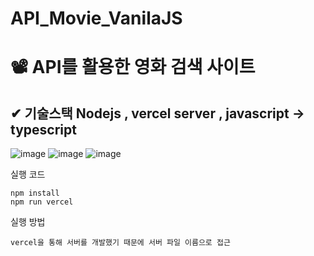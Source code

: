 # API_Movie_VanilaJS

# 📽 API를 활용한 영화 검색 사이트 

## ✔ 기술스택 Nodejs , vercel server , javascript -> typescript

![image](https://github.com/kimdayeon37/API_Movie_VanilaJS/assets/93921784/a894c712-27ae-4f1a-a807-15de4e5a6407)
![image](https://github.com/kimdayeon37/API_Movie_VanilaJS/assets/93921784/8defa3af-1d7a-4535-a5d2-aa8053056cb4)
![image](https://github.com/kimdayeon37/API_Movie_VanilaJS/assets/93921784/1ed39cea-c99f-48bc-bee8-d65404964b18)

실행 코드
```
npm install
npm run vercel
```

실행 방법
```
vercel을 통해 서버를 개발했기 때문에 서버 파일 이름으로 접근 
```
